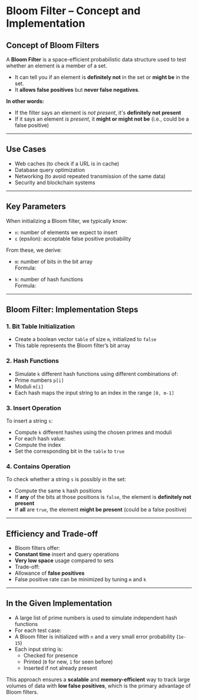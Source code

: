 # Bloom Filter – Concept and Implementation

## Concept of Bloom Filters

A **Bloom Filter** is a space-efficient probabilistic data structure used to test whether an element is a member of a set.

- It can tell you if an element is **definitely not** in the set or **might be** in the set.
- It **allows false positives** but **never false negatives**.

**In other words:**
- If the filter says an element is _not present_, it's **definitely not present** 
- If it says an element _is present_, it **might or might not be** (i.e., could be a false positive)

---

## Use Cases

- Web caches (to check if a URL is in cache)
- Database query optimization
- Networking (to avoid repeated transmission of the same data)
- Security and blockchain systems

---

## Key Parameters

When initializing a Bloom filter, we typically know:

- `n`: number of elements we expect to insert
- `ε` (epsilon): acceptable false positive probability

From these, we derive:

- `m`: number of bits in the bit array  
  Formula:  


- `k`: number of hash functions  
Formula:  


---

## Bloom Filter: Implementation Steps

### 1. Bit Table Initialization
- Create a boolean vector `table` of size `m`, initialized to `false`
- This table represents the Bloom filter’s bit array

### 2. Hash Functions
- Simulate `k` different hash functions using different combinations of:
- Prime numbers `p[i]`
- Moduli `m[i]`
- Each hash maps the input string to an index in the range `[0, m-1]`

### 3. Insert Operation
To insert a string `s`:
- Compute `k` different hashes using the chosen primes and moduli
- For each hash value:
- Compute the index
- Set the corresponding bit in the `table` to `true`

### 4. Contains Operation
To check whether a string `s` is possibly in the set:
- Compute the same `k` hash positions
- If **any** of the bits at those positions is `false`, the element is **definitely not present**
- If **all** are `true`, the element **might be present** (could be a false positive)

---

## Efficiency and Trade-off

- Bloom filters offer:
- **Constant time** insert and query operations
- **Very low space** usage compared to sets
- Trade-off:
- Allowance of **false positives**
- False positive rate can be minimized by tuning `m` and `k`

---

## In the Given Implementation

- A large list of prime numbers is used to simulate independent hash functions
- For each test case:
- A Bloom filter is initialized with `n` and a very small error probability (`1e-15`)
- Each input string is:
  - Checked for presence
  - Printed (`0` for new, `1` for seen before)
  - Inserted if not already present

This approach ensures a **scalable** and **memory-efficient** way to track large volumes of data with **low false positives**, which is the primary advantage of Bloom filters.

